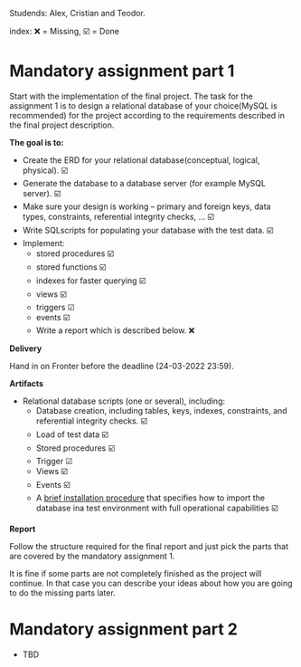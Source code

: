 Studends: Alex, Cristian and Teodor.

index:  ❌ = Missing, ☑️ = Done

# Mandatory assignment part 1

Start with the implementation of the final project. 
The task for the assignment 1 is to design a relational database of your choice(MySQL is recommended)
for the project according to the requirements described in the final project description.


**The goal is to:**

* Create the ERD for your relational database(conceptual, logical, physical). ☑️
* Generate the database to a database server (for example MySQL server). ☑️
* Make sure your design is working – primary and foreign keys, data types, constraints, referential integrity checks, ... ☑️
* Write SQLscripts for populating your database with the test data. ☑️
* Implement: 
    * stored procedures ☑️
    * stored functions ☑️
    * indexes for faster querying ☑️
    * views ☑️
    * triggers ☑
    * events ☑️
    * Write a report which is described below. ❌

**Delivery**

Hand in on Fronter before the deadline (24-03-2022 23:59).

**Artifacts**

* Relational database scripts (one or several), including:
    * Database creation, including tables, keys, indexes, constraints, and referential integrity checks. ☑️
    * Load of test data ☑️
    * Stored procedures ☑️
    * Trigger ☑
    * Views ☑️
    * Events ☑️
    * A [brief installation procedure](./sql-setup.md) that specifies how to import the database ina test environment with full operational capabilities ☑️


**Report**

Follow the structure required for the final report and just pick the parts that are covered by the mandatory assignment 1.

It is fine if some parts are not completely finished as the project will continue. In that case you can describe your ideas about how you are going to do the missing parts later.


# Mandatory assignment part 2

- TBD
